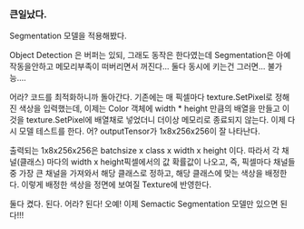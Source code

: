 ### 큰일났다.
Segmentation 모델을 적용해봤다.

Object Detection 은 버퍼는 있되, 그래도 동작은 한다였는데
Segmentation은 아예 작동을안하고 메모리부족이 떠버리면서 꺼진다... 
둘다 동시에 키는건 그러면... 불가능....

어라? 코드를 최적화하니까 돌아간다.
기존에는 매 픽셀마다 texture.SetPixel로 정해진 색상을 입력했는데, 이제는 Color 객체에 width * height 만큼의 배열을 만들고 이것을 texture.SetPixel에 배열채로 넣었더니 더이상 메모리로 종료되지 않는다. 
이제 다시 모델 테스트를 한다.
어? outputTensor가 1x8x256x256이 잘 나타난다.

출력되는 1x8x256x256은 batchsize x class x width x height 이다.
따라서 각 채널(클래스) 마다의 width x height픽셀에서의 값 확률값이 나오고, 
즉, 픽셀마다 채널들 중 가장 큰 채널을 가져와서 해당 클래스로 정하고, 해당 클래스에 맞는 색상을 배정한다.
이렇게 배정한 색상을 정면에 보여질 Texture에 반영한다.

둘다 켰다. 된다. 어라? 된다! 오예!
이제 Semactic Segmentation 모델만 있으면 된다!!!
